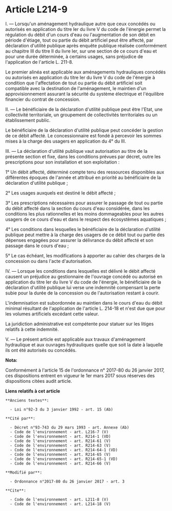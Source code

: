 # Article L214-9

I. — Lorsqu'un aménagement hydraulique autre que ceux concédés ou autorisés en application du titre Ier du livre V du code de
l'énergie permet la régulation du débit d'un cours d'eau ou l'augmentation de son débit en période d'étiage, tout ou partie
du débit artificiel peut être affecté, par déclaration d'utilité publique après enquête publique réalisée conformément au
chapitre III du titre II du livre Ier, sur une section de ce cours d'eau et pour une durée déterminée, à certains usages,
sans préjudice de l'application de l'article L. 211-8. 

Le premier alinéa est applicable aux aménagements hydrauliques concédés ou autorisés en application du titre Ier du livre V
du code de l'énergie à condition que l'affectation de tout ou partie du débit artificiel soit compatible avec la destination
de l'aménagement, le maintien d'un approvisionnement assurant la sécurité du système électrique et l'équilibre financier du
contrat de concession. 

II. — Le bénéficiaire de la déclaration d'utilité publique peut être l'Etat, une collectivité territoriale, un groupement de
collectivités territoriales ou un établissement public. 

Le bénéficiaire de la déclaration d'utilité publique peut concéder la gestion de ce débit affecté. Le concessionnaire est
fondé à percevoir les sommes mises à la charge des usagers en application du 4° du III. 

III. — La déclaration d'utilité publique vaut autorisation au titre de la présente section et fixe, dans les conditions
prévues par décret, outre les prescriptions pour son installation et son exploitation : 

1° Un débit affecté, déterminé compte tenu des ressources disponibles aux différentes époques de l'année et attribué en
priorité au bénéficiaire de la déclaration d'utilité publique ; 

2° Les usages auxquels est destiné le débit affecté ; 

3° Les prescriptions nécessaires pour assurer le passage de tout ou partie du débit affecté dans la section du cours d'eau
considérée, dans les conditions les plus rationnelles et les moins dommageables pour les autres usagers de ce cours d'eau et
dans le respect des écosystèmes aquatiques ; 

4° Les conditions dans lesquelles le bénéficiaire de la déclaration d'utilité publique peut mettre à la charge des usagers de
ce débit tout ou partie des dépenses engagées pour assurer la délivrance du débit affecté et son passage dans le cours
d'eau ; 

5° Le cas échéant, les modifications à apporter au cahier des charges de la concession ou dans l'acte d'autorisation. 

IV. — Lorsque les conditions dans lesquelles est délivré le débit affecté causent un préjudice au gestionnaire de l'ouvrage
concédé ou autorisé en application du titre Ier du livre V du code de l'énergie, le bénéficiaire de la déclaration d'utilité
publique lui verse une indemnité compensant la perte subie pour la durée de la concession ou de l'autorisation restant à
courir. 

L'indemnisation est subordonnée au maintien dans le cours d'eau du débit minimal résultant de l'application de l'article L.
214-18 et n'est due que pour les volumes artificiels excédant cette valeur. 

La juridiction administrative est compétente pour statuer sur les litiges relatifs à cette indemnité. 

V. — Le présent article est applicable aux travaux d'aménagement hydraulique et aux ouvrages hydrauliques quelle que soit la
date à laquelle ils ont été autorisés ou concédés.

**Nota:**

Conformément à l'article 15 de l'ordonnance n° 2017-80 du 26 janvier 2017, ces dispositions entrent en vigueur le 1er mars
2017 sous réserves des dispositions citées audit article.

**Liens relatifs à cet article**

	**Anciens textes**:

	  - Loi n°92-3 du 3 janvier 1992 - art. 15 (Ab)

	**Cité par**:

	  - Décret n°93-743 du 29 mars 1993 - art. Annexe (Ab)
	  - Code de l'environnement - art. L216-7 (V)
	  - Code de l'environnement - art. R214-1 (VD)
	  - Code de l'environnement - art. R214-61 (V)
	  - Code de l'environnement - art. R214-63 (V)
	  - Code de l'environnement - art. R214-64-1 (VD)
	  - Code de l'environnement - art. R214-65 (V)
	  - Code de l'environnement - art. R214-65-1 (VD)
	  - Code de l'environnement - art. R214-66 (V)

	**Modifié par**:

	  - Ordonnance n°2017-80 du 26 janvier 2017 - art. 3

	**Cite**:

	  - Code de l'environnement - art. L211-8 (V)
	  - Code de l'environnement - art. L214-18 (V)
